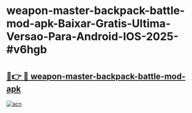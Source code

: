 # weapon-master-backpack-battle-mod-apk-Baixar-Gratis-Ultima-Versao-Para-Android-IOS-2025-#v6hgb

# <h2><a href="https://ainizakaria.my?title=weapon-master-backpack-battle-mod-apk&ref=24M">🔗👉 🔴 weapon-master-backpack-battle-mod-apk</a></h2>

[![acn](https://github.com/user-attachments/assets/0f9c940e-d8b0-45ae-aac7-cd30a18b3e1c)](https://ainizakaria.my?title=weapon-master-backpack-battle-mod-apk&ref=24M)

